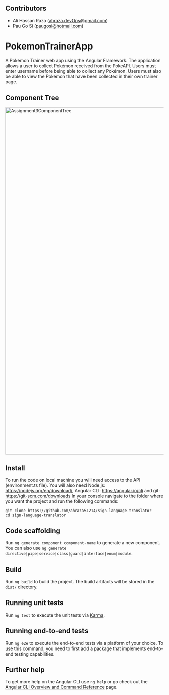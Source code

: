 ## Contributors

* Ali Hassan Raza (ahraza.devOps@gmail.com)
* Pau Go Si (paugosi@hotmail.com)

# PokemonTrainerApp
A Pokémon Trainer web app using the Angular Framework. The application allows a user to collect Pokémon received from the PokeAPI. Users must enter username 
before being able to collect any Pokémon. Users must also be able to view the Pokémon that have been 
collected in their own trainer page.

## Component Tree
<img width="1100" alt="Assignment3ComponentTree" src="https://github.com/ahraza51214/Pokemon-Trainer-App/assets/127191401/ce78a327-8b3b-49fd-86d0-d7c290d3c62f">

## Install
To run the code on local machine you will need access to the API (environment.ts file). 
You will also need Node.js: https://nodejs.org/en/download/, Angular CLI: https://angular.io/cli and git: https://git-scm.com/downloads
In your console navigate to the folder where you want the project and run the following commands:
```
git clone https://github.com/ahraza51214/sign-language-translator 
cd sign-language-translator
```
## Code scaffolding

Run `ng generate component component-name` to generate a new component. You can also use `ng generate directive|pipe|service|class|guard|interface|enum|module`.

## Build

Run `ng build` to build the project. The build artifacts will be stored in the `dist/` directory.

## Running unit tests

Run `ng test` to execute the unit tests via [Karma](https://karma-runner.github.io).

## Running end-to-end tests

Run `ng e2e` to execute the end-to-end tests via a platform of your choice. To use this command, you need to first add a package that implements end-to-end testing capabilities.

## Further help

To get more help on the Angular CLI use `ng help` or go check out the [Angular CLI Overview and Command Reference](https://angular.io/cli) page.
